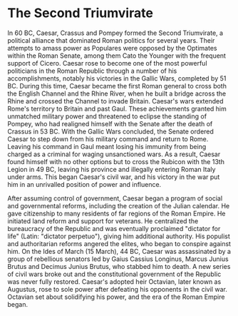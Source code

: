 # The Second Triumvirate

In 60 BC, Caesar, Crassus and Pompey formed the Second Triumvirate, a political alliance that dominated Roman politics for several years. Their attempts to amass power as Populares were opposed by the Optimates within the Roman Senate, among them Cato the Younger with the frequent support of Cicero. Caesar rose to become one of the most powerful politicians in the Roman Republic through a number of his accomplishments, notably his victories in the Gallic Wars, completed by 51 BC. During this time, Caesar became the first Roman general to cross both the English Channel and the Rhine River, when he built a bridge across the Rhine and crossed the Channel to invade Britain. Caesar's wars extended Rome's territory to Britain and past Gaul. These achievements granted him unmatched military power and threatened to eclipse the standing of Pompey, who had realigned himself with the Senate after the death of Crassus in 53 BC. With the Gallic Wars concluded, the Senate ordered Caesar to step down from his military command and return to Rome. Leaving his command in Gaul meant losing his immunity from being charged as a criminal for waging unsanctioned wars. As a result, Caesar found himself with no other options but to cross the Rubicon with the 13th Legion in 49 BC, leaving his province and illegally entering Roman Italy under arms. This began Caesar's civil war, and his victory in the war put him in an unrivalled position of power and influence.

After assuming control of government, Caesar began a program of social and governmental reforms, including the creation of the Julian calendar. He gave citizenship to many residents of far regions of the Roman Empire. He initiated land reform and support for veterans. He centralized the bureaucracy of the Republic and was eventually proclaimed "dictator for life" (Latin: "dictator perpetuo"), giving him additional authority. His populist and authoritarian reforms angered the elites, who began to conspire against him. On the Ides of March (15 March), 44 BC, Caesar was assassinated by a group of rebellious senators led by Gaius Cassius Longinus, Marcus Junius Brutus and Decimus Junius Brutus, who stabbed him to death. A new series of civil wars broke out and the constitutional government of the Republic was never fully restored. Caesar's adopted heir Octavian, later known as Augustus, rose to sole power after defeating his opponents in the civil war. Octavian set about solidifying his power, and the era of the Roman Empire began.